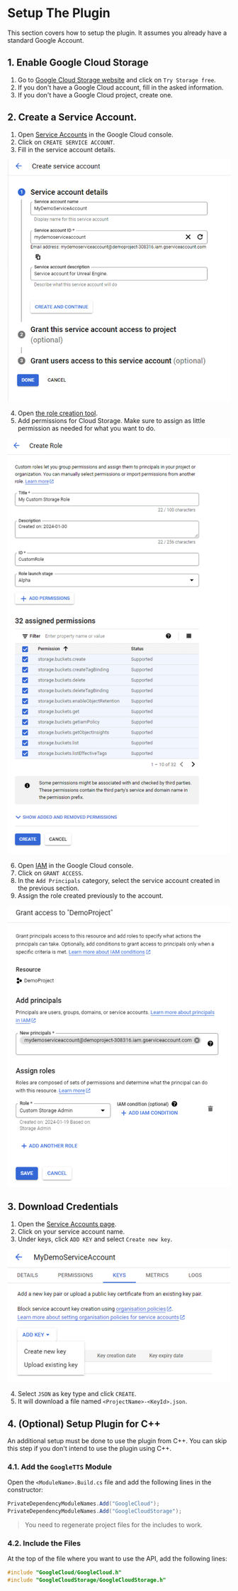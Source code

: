 # Setup The Plugin

This section covers how to setup the plugin. It assumes you already have a standard Google Account.

## **1.** Enable Google Cloud Storage
1. Go to [Google Cloud Storage website](https://cloud.google.com/storage) and click on `Try Storage free`.
2. If you don't have a Google Cloud account, fill in the asked information.
3. If you don't have a Google Cloud project, create one.

## **2.** Create a Service Account.
1. Open [Service Accounts](https://console.cloud.google.com/iam-admin/serviceaccounts) in the Google Cloud console.
2. Click on `CREATE SERVICE ACCOUNT`.
3. Fill in the service account details.

<div class="centered">

![Alt text](_images/image.png)

</div>

4. Open [the role creation tool](https://console.cloud.google.com/iam-admin/roles/create).
5. Add permissions for Cloud Storage. Make sure to assign as little permission as needed for what you want to do.

<div class="centered">

![Alt text](_images/image-2.png)

</div>


6. Open [IAM](https://console.cloud.google.com/iam-admin/iam) in the Google Cloud console.
7. Click on `GRANT ACCESS`.
8. In the `Add Principals` category, select the service account created in the previous section.
9. Assign the role created previously to the account.

<div class="centered">

![Alt text](_images/image-1.png)

</div>


## **3.** Download Credentials

1. Open the [Service Accounts page](https://console.cloud.google.com/iam-admin/serviceaccounts).
2. Click on your service account name.
3. Under keys, click `ADD KEY` and select `Create new key`.

<div class="centered">

![Alt text](_images/image-3.png)

</div>

4. Select `JSON` as key type and click `CREATE`.
5. It will download a file named `<ProjectName>-<KeyId>.json`.

## **4.** (Optional) Setup Plugin for C++
An additional setup must be done to use the plugin from C++. You can skip this step if you don't intend to use the plugin using C++.

### **4.1.** Add the `GoogleTTS` Module
Open the `<ModuleName>.Build.cs` file and add the following lines in the constructor:

```cs
PrivateDependencyModuleNames.Add("GoogleCloud");
PrivateDependencyModuleNames.Add("GoogleCloudStorage");
```

> You need to regenerate project files for the includes to work.

### **4.2.** Include the Files

At the top of the file where you want to use the API, add the following lines:

```cpp
#include "GoogleCloud/GoogleCloud.h"
#include "GoogleCloudStorage/GoogleCloudStorage.h"
```


<script>
setTimeout(() => {
	bShowCPP = !JSON.parse(getCookie('bShowCPP'));
	switchCode();
}, 0);
</script>

